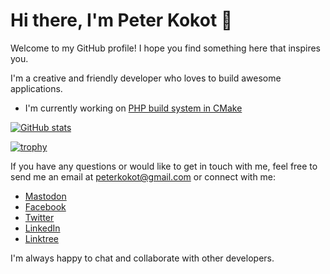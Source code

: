 # Hi there, I'm Peter Kokot 👋

Welcome to my GitHub profile! I hope you find something here that inspires you.

I'm a creative and friendly developer who loves to build awesome applications.

* I'm currently working on [PHP build system in CMake](https://github.com/petk/php-build-system)

[![GitHub stats](https://github-readme-stats.vercel.app/api?username=petk)](https://github.com/anuraghazra/github-readme-stats)

[![trophy](https://github-profile-trophy.vercel.app/?username=petk&theme=onedark)](https://github.com/ryo-ma/github-profile-trophy)

If you have any questions or would like to get in touch with me, feel free to
send me an email at peterkokot@gmail.com or connect with me:

* [Mastodon](https://phpc.social/@petk)
* [Facebook](https://fb.com/peterkokot)
* [Twitter](https://twitter.com/peter_kokot)
* [LinkedIn](https://www.linkedin.com/in/peterkokot/)
* [Linktree](https://linktr.ee/petk)

I'm always happy to chat and collaborate with other developers.
